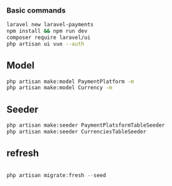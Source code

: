 ### Basic commands

```bash
laravel new laravel-payments
npm install && npm run dev
composer require laravel/ui
php artisan ui vue --auth
```

## Model

```bash
php artisan make:model PaymentPlatform -m
php artisan make:model Currency -m
```

## Seeder

```bash
php artisan make:seeder PaymentPlatsformTableSeeder
php artisan make:seeder CurrenciesTableSeeder

```

## refresh

```php

php artisan migrate:fresh --seed
```
